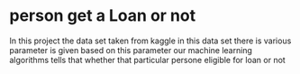 # person get a Loan or not 
In this project the data set taken from kaggle in this data set there is various parameter is given based on this parameter our machine learning algorithms tells that whether that particular persone eligible for loan or not
